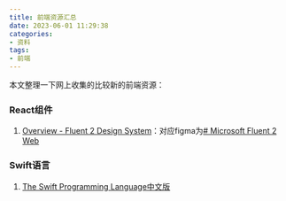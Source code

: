 ```yaml
---
title: 前端资源汇总
date: 2023-06-01 11:29:38
categories:
- 资料 
tags:
- 前端 
---
```

本文整理一下网上收集的比较新的前端资源：
<!--more-->

### React组件
1. [Overview - Fluent 2 Design System](https://fluent2.microsoft.design/components/web/react/)：对应figma为[# Microsoft Fluent 2 Web](https://www.figma.com/community/file/836828295772957889)


### Swift语言
1. [The Swift Programming Language中文版](https://swiftgg.gitbook.io/swift/)